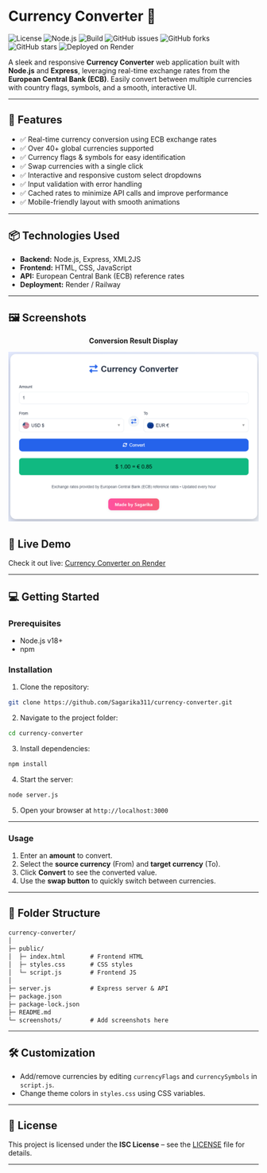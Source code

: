 # Currency Converter 💱

![License](https://img.shields.io/badge/License-ISC-blue.svg)
![Node.js](https://img.shields.io/badge/Node.js-v18+-green)
![Build](https://img.shields.io/badge/Build-Render-success)
![GitHub issues](https://img.shields.io/github/issues/Sagarika311/currency-converter)
![GitHub forks](https://img.shields.io/github/forks/Sagarika311/currency-converter)
![GitHub stars](https://img.shields.io/github/stars/Sagarika311/currency-converter)
![Deployed on Render](https://img.shields.io/badge/Deployed_on-Render-blue)

A sleek and responsive **Currency Converter** web application built with **Node.js** and **Express**, leveraging real-time exchange rates from the **European Central Bank (ECB)**. Easily convert between multiple currencies with country flags, symbols, and a smooth, interactive UI.

---

## 🌟 Features

* ✅ Real-time currency conversion using ECB exchange rates
* ✅ Over 40+ global currencies supported
* ✅ Currency flags & symbols for easy identification
* ✅ Swap currencies with a single click
* ✅ Interactive and responsive custom select dropdowns
* ✅ Input validation with error handling
* ✅ Cached rates to minimize API calls and improve performance
* ✅ Mobile-friendly layout with smooth animations

---

## 📦 Technologies Used

* **Backend:** Node.js, Express, XML2JS
* **Frontend:** HTML, CSS, JavaScript
* **API:** European Central Bank (ECB) reference rates
* **Deployment:** Render / Railway

---

## 🖼 Screenshots

<div align="center">

**Conversion Result Display**

![Result Screenshot](./screenshots/result.png)

</div>


## 🚀 Live Demo

Check it out live: [Currency Converter on Render](https://currency-converter-h6r6.onrender.com)

---

## 💻 Getting Started

### Prerequisites

* Node.js v18+
* npm

### Installation

1. Clone the repository:

```bash
git clone https://github.com/Sagarika311/currency-converter.git
```

2. Navigate to the project folder:

```bash
cd currency-converter
```

3. Install dependencies:

```bash
npm install
```

4. Start the server:

```bash
node server.js
```

5. Open your browser at `http://localhost:3000`

---

### Usage

1. Enter an **amount** to convert.
2. Select the **source currency** (From) and **target currency** (To).
3. Click **Convert** to see the converted value.
4. Use the **swap button** to quickly switch between currencies.

---

## 🔧 Folder Structure

```
currency-converter/
│
├─ public/
│  ├─ index.html       # Frontend HTML
│  ├─ styles.css       # CSS styles
│  └─ script.js        # Frontend JS
│
├─ server.js           # Express server & API
├─ package.json
├─ package-lock.json
├─ README.md
└─ screenshots/        # Add screenshots here
```

---

## 🛠 Customization

* Add/remove currencies by editing `currencyFlags` and `currencySymbols` in `script.js`.
* Change theme colors in `styles.css` using CSS variables.

---

## 📄 License

This project is licensed under the **ISC License** – see the [LICENSE](LICENSE) file for details.

---
